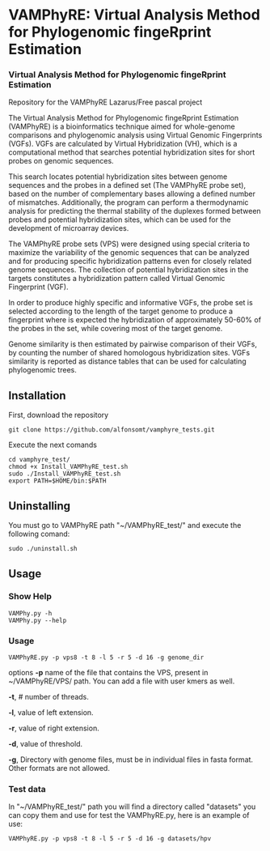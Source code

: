# VAMPhyRE: Virtual Analysis Method for Phylogenomic fingeRprint Estimation
### Virtual Analysis Method for Phylogenomic fingeRprint Estimation

Repository for the VAMPhyRE Lazarus/Free pascal project

The Virtual Analysis Method for Phylogenomic fingeRprint Estimation (VAMPhyRE) is a bioinformatics technique aimed for whole-genome comparisons and phylogenomic analysis using Virtual Genomic Fingerprints (VGFs). VGFs are calculated by Virtual Hybridization (VH), which is a computational method that searches potential hybridization sites for short probes on genomic sequences.

This search locates potential hybridization sites between genome sequences and the probes in a defined set (The VAMPhyRE probe set), based on the number of complementary bases allowing a defined number of mismatches. Additionally, the program can perform a thermodynamic analysis for predicting the thermal stability of the duplexes formed between probes and potential hybridization sites, which can be used for the development of microarray devices.

The VAMPhyRE probe sets (VPS) were designed using special criteria to maximize the variability of the genomic sequences that can be analyzed and for producing specific hybridization patterns even for closely related genome sequences. The collection of potential hybridization sites in the targets constitutes a hybridization pattern called Virtual Genomic Fingerprint (VGF).

In order to produce highly specific and informative VGFs, the probe set is selected according to the length of the target genome to produce a fingerprint where is expected the hybridization of approximately 50-60% of the probes in the set, while covering most of the target genome.

Genome similarity is then estimated by pairwise comparison of their VGFs, by counting the number of shared homologous hybridization sites. VGFs similarity is reported as distance tables that can be used for calculating phylogenomic trees.

## Installation

First, download the repository
```
git clone https://github.com/alfonsomt/vamphyre_tests.git
```


Execute the next comands
```
cd vamphyre_test/
chmod +x Install_VAMPhyRE_test.sh
sudo ./Install_VAMPhyRE_test.sh
export PATH=$HOME/bin:$PATH
```

## Uninstalling

You must go to VAMPhyRE path "~/VAMPhyRE_test/" and execute the following comand:

```
sudo ./uninstall.sh
```

## Usage
### Show Help

```
VAMPhy.py -h
VAMPhy.py --help
```

### Usage
```
VAMPhyRE.py -p vps8 -t 8 -l 5 -r 5 -d 16 -g genome_dir
```
options
**-p** name of the file that contains the VPS, present in ~/VAMPhyRE/VPS/ path. You can add a file with user kmers as well. 

**-t**, # number of threads.

**-l**, value of left extension.

**-r**, value of right extension.

**-d**, value of threshold.

**-g**, Directory with genome files, must be in individual files in fasta format. Other formats are not allowed.

### Test data

In "~/VAMPhyRE_test/" path you will find a directory called "datasets" you can copy them and use for test the VAMPhyRE.py, here is an example of use:

```
VAMPhyRE.py -p vps8 -t 8 -l 5 -r 5 -d 16 -g datasets/hpv

```





